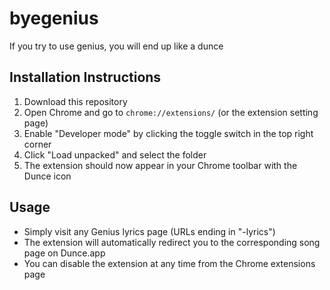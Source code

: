 # byegenius

If you try to use genius, you will end up like a dunce

## Installation Instructions

1. Download this repository
3. Open Chrome and go to `chrome://extensions/` (or the extension setting page)
4. Enable "Developer mode" by clicking the toggle switch in the top right corner
5. Click "Load unpacked" and select the folder
6. The extension should now appear in your Chrome toolbar with the Dunce icon

## Usage

- Simply visit any Genius lyrics page (URLs ending in "-lyrics")
- The extension will automatically redirect you to the corresponding song page on Dunce.app
- You can disable the extension at any time from the Chrome extensions page

